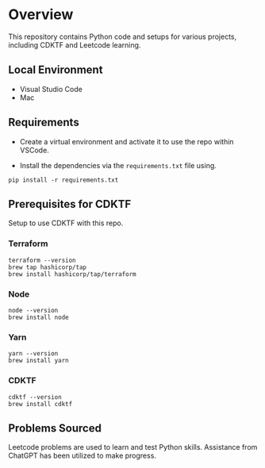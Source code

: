 # Overview

This repository contains Python code and setups for various projects, including
CDKTF and Leetcode learning.

## Local Environment

- Visual Studio Code
- Mac

##  Requirements

- Create a virtual environment and activate it to use the repo within VSCode.

- Install the dependencies via the `requirements.txt` file using.

```commandline
pip install -r requirements.txt
```

## Prerequisites for CDKTF

Setup to use CDKTF with this repo.

### Terraform
```commandline
terraform --version
brew tap hashicorp/tap
brew install hashicorp/tap/terraform
```

### Node
```commandline
node --version
brew install node
```

### Yarn
```commandline
yarn --version
brew install yarn
```

### CDKTF
```commandline
cdktf --version
brew install cdktf
```

## Problems Sourced

Leetcode problems are used to learn and test Python skills. Assistance from ChatGPT has been utilized to make progress.